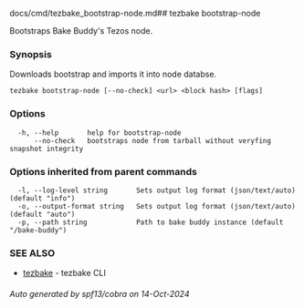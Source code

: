 docs/cmd/tezbake_bootstrap-node.md## tezbake bootstrap-node

Bootstraps Bake Buddy's Tezos node.

### Synopsis

Downloads bootstrap and imports it into node databse.

```
tezbake bootstrap-node [--no-check] <url> <block hash> [flags]
```

### Options

```
  -h, --help       help for bootstrap-node
      --no-check   bootstraps node from tarball without veryfing snapshot integrity
```

### Options inherited from parent commands

```
  -l, --log-level string       Sets output log format (json/text/auto) (default "info")
  -o, --output-format string   Sets output log format (json/text/auto) (default "auto")
  -p, --path string            Path to bake buddy instance (default "/bake-buddy")
```

### SEE ALSO

* [tezbake](/tezbake/reference/cmd/tezbake)	 - tezbake CLI

###### Auto generated by spf13/cobra on 14-Oct-2024
